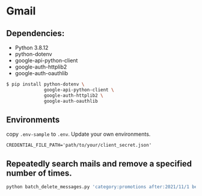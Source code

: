 # Gmail

## Dependencies:

- Python 3.8.12
- python-dotenv
- google-api-python-client
- google-auth-httplib2
- google-auth-oauthlib

```bash
$ pip install python-dotenv \
              google-api-python-client \
              google-auth-httplib2 \
              google-auth-oauthlib
```

## Environments

copy `.env-sample` to `.env`.
Update your own environments.

```
CREDENTIAL_FILE_PATH='path/to/your/client_secret.json'
```



## Repeatedly search mails and remove a specified number of times.

```bash
python batch_delete_messages.py 'category:promotions after:2021/11/1 before:2022/5/7' 10000
```



